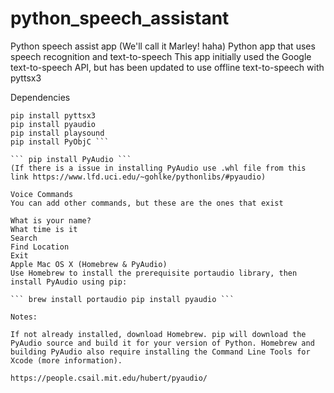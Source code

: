 # python_speech_assistant
Python speech assist app (We'll call it Marley! haha)
Python app that uses speech recognition and text-to-speech This app initially used the Google text-to-speech API, but has been updated to use offline text-to-speech with pyttsx3

Dependencies
```pip install speechrecognition
pip install pyttsx3
pip install pyaudio
pip install playsound
pip install PyObjC ```

``` pip install PyAudio ```
(If there is a issue in installing PyAudio use .whl file from this link https://www.lfd.uci.edu/~gohlke/pythonlibs/#pyaudio)

Voice Commands
You can add other commands, but these are the ones that exist

What is your name?
What time is it
Search
Find Location
Exit
Apple Mac OS X (Homebrew & PyAudio)
Use Homebrew to install the prerequisite portaudio library, then install PyAudio using pip:

``` brew install portaudio pip install pyaudio ```

Notes:

If not already installed, download Homebrew. pip will download the PyAudio source and build it for your version of Python. Homebrew and building PyAudio also require installing the Command Line Tools for Xcode (more information).

https://people.csail.mit.edu/hubert/pyaudio/
